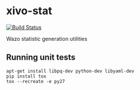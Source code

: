 xivo-stat
=========
[![Build Status](https://jenkins.wazo.community/buildStatus/icon?job=xivo-stat)](https://jenkins.wazo.community/job/xivo-stat)

Wazo statistic generation utilities


Running unit tests
------------------

```
apt-get install libpq-dev python-dev libyaml-dev
pip install tox
tox --recreate -e py27
```
